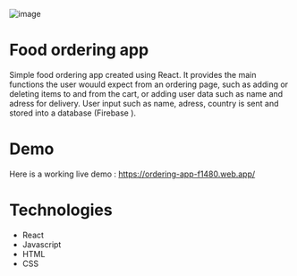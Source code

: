 ![image](https://github.com/IuliaBaican/ordering-app/assets/141867983/d941decf-e4e9-45d6-bba8-b71b1b89cf2c)


# Food ordering app
Simple food ordering app created using React. It provides the main functions the user wouuld expect from an ordering page, such as adding or deleting items to and from the cart, or adding user data such as name and adress for delivery.
User input such as name, adress, country is sent and stored into a database (Firebase ).


# Demo
Here is a working live demo : https://ordering-app-f1480.web.app/ 


# Technologies
 - React
 - Javascript
 - HTML
 - CSS
